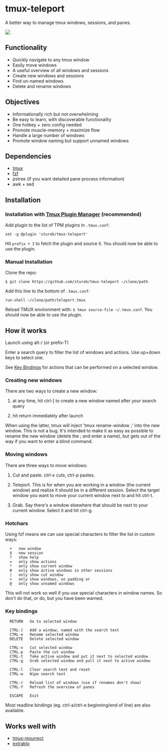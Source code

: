# tmux-teleport

A better way to manage tmux windows, sessions, and panes.

<img src="shot.png">

## Functionality

- Quickly navigate to any tmux window
- Easily move windows
- A useful overview of all windows and sessions
- Create new windows and sessions
- Find un-named windows
- Delete and rename windows


## Objectives

- Informationally rich but not overwhelming
- Be easy to learn, with discoverable functionality
- One hotkey + zero config needed
- Promote muscle-memory + maximize flow
- Handle a large number of windows
- Promote window naming but support unnamed windows


## Dependencies

- [tmux](https://github.com/tmux/tmux)
- [fzf](https://github.com/junegunn/fzf)
- pstree (if you want detailed pane process information)
- awk + sed


## Installation

### Installation with [Tmux Plugin Manager](https://github.com/tmux-plugins/tpm) (recommended)

Add plugin to the list of TPM plugins in `.tmux.conf`:

    set -g @plugin 'sturob/tmux-teleport'

Hit `prefix + I` to fetch the plugin and source it. You should now be able to
use the plugin.

### Manual Installation

Clone the repo:

    $ git clone https://github.com/sturob/tmux-teleport ~/clone/path

Add this line to the bottom of `.tmux.conf`:

    run-shell ~/clone/path/teleport.tmux

Reload TMUX environment with: `$ tmux source-file ~/.tmux.conf`.
You should now be able to use the plugin.


## How it works

Launch using alt-/ (or prefix-T)

Enter a search query to filter the list of windows and actions. Use up+down keys to select one.

See [Key Bindings](#key-bindings) for actions that can be performed on a selected window.


### Creating new windows

There are two ways to create a new window:

1. at any time, hit ctrl-] to create a new window named after your search query

2. hit return immediately after launch

When using the latter, tmux will inject 'tmux rename-window ;' into the new window. This is not a bug. It's intended to make it as easy as possible to rename the new window (delete the ; and enter a name), but gets out of the way if you want to enter a blind command.


### Moving windows

There are three ways to move windows:

1. Cut and paste. ctrl-x cuts, ctrl-p pastes.

2. Teleport. This is for when you are working in a window (the current window) and realize it should be in a different session. Select the target window you want to move your current window next to and hit ctrl-t.

3. Grab. Say there's a window elsewhere that should be next to your current window. Select it and hit ctrl-g.


### Hotchars

Using fzf means we can use special characters to filter the list in custom ways:

	  +   new window
	  $   new session
	  ?   show help
	  =   only show actions
	  *   only show current window
	  #   only show active windows in other sessions
	  |   only show cut window
	  >   only show windows, no padding or 
	  @   only show unnamed windows

This will not work so well if you use special characters in window names. So don't do that, or do, but you have been warned.


### Key bindings

	  RETURN   Go to selected window
	
	  CTRL-]   Add a window, named with the search text
	  CTRL-e   Rename selected window
	  DELETE   Delete selected window
	
	  CTRL-x   Cut selected window
	  CTRL-p   Paste the cut window
	  CTRL-t   Take active window and put it next to selected window
	  CTRL-g   Grab selected window and pull it next to active window
	
	  CTRL-l   Clear search text and reset
	  CTRL-w   Wipe search text
	
	  CTRL-r   Reload list of windows (use if renames don't show)
	  CTRL-f   Refresh the overview of panes
	
	  ESCAPE   Exit


Most readline bindings (eg. ctrl-a/ctrl-e beginning/end of line) are also available.

<!-- ## Options -->

<!-- ### TODO -->

<!-- -	escape_exits = true -->
<!-- -	use_unicode = true -->
<!-- -	session_divs = true -->
<!-- -   histograms = true -->
<!-- -	-v force vertical -->



## Works well with

- [tmux-resurrect](https://github.com/tmux-plugins/tmux-resurrect)
- [extrakto](https://github.com/laktak/extrakto)



